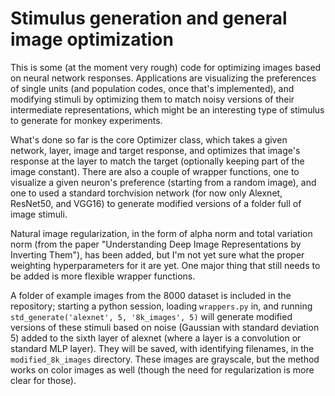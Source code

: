 # Stimulus generation and general image optimization

This is some (at the moment very rough) code for optimizing images
based on neural network responses. Applications are visualizing the
preferences of single units (and population codes, once that's
implemented), and modifying stimuli by optimizing them to match
noisy versions of their intermediate representations, which might be
an interesting type of stimulus to generate for monkey experiments.

What's done so far is the core Optimizer class, which takes a given
network, layer, image and target response, and optimizes that image's
response at the layer to match the target (optionally keeping part of
the image constant). There are also a couple of wrapper functions, one
to visualize a given neuron's preference (starting from a random image),
and one to used a standard torchvision network (for now only Alexnet,
ResNet50, and VGG16) to generate modified versions of a folder full of
image stimuli.

Natural image regularization, in the form of alpha norm and total variation
norm (from the paper "Understanding Deep Image Representations by
Inverting Them"), has been added, but I'm not yet sure what the proper
weighting hyperparameters for it are yet. One major thing that still needs
to be added is more flexible wrapper functions.

A folder of example images from the 8000 dataset is included in the repository;
starting a python session, loading `wrappers.py` in, and running
`std_generate('alexnet', 5, '8k_images', 5)` will generate modified versions
of these stimuli based on noise (Gaussian with standard deviation 5)
added to the sixth layer of alexnet (where a layer is a convolution or
standard MLP layer). They will be saved, with identifying filenames,
in the `modified_8k_images` directory. These images are grayscale, but
the method works on color images as well (though the need for regularization
is more clear for those).
